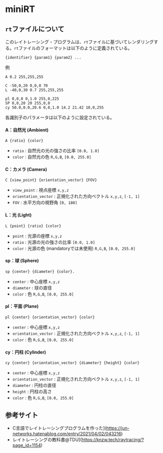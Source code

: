 # miniRT

## `rt`ファイルについて
このレイトレーシング・プログラムは、`rt`ファイルに基づいてレンダリングする。`rt`ファイルのフォーマットは以下のように定義されている。

```
{identifier} {param1} {param2} ...
```

例
```
A 0.2 255,255,255

C -50,0,20 0,0,0 70
L -40,0,30 0.7 255,255,255

pl 0,0,0 0,1.0 255,0,225
SP 0,0,20 20 255,0,0
cy 50.0,0.0,20.6 0,0,1.0 14.2 21.42 10,0,255
```

各識別子のパラメータは以下のように設定されている。
#### A：自然光 (Ambient)
```
A {ratio} {color}
```
- `ratio` : 自然光の光の強さの比率 `[0.0, 1.0]`
- `color` : 自然光の色 `R,G,B`, `[0.0, 255.0]`

#### C：カメラ (Camera)
```
C {view_point} {orientation_vector} {FOV}
```
- `view_point` : 視点座標 `x,y,z`
- `orientation_vector` :  正規化された方向ベクトル `x,y,z`, `[-1, 1]`
- `FOV` : 水平方向の視野角 `[0, 180]`

#### L：光 (Light)
```
L {point} {ratio} {color}
```
- `point` : 光源の座標 `x,y,z`
- `ratio` : 光源の光の強さの比率 `[0.0, 1.0]`
- `color` : 光源の色 (mandatoryでは未使用) `R,G,B`, `[0.0, 255.0]`

#### sp：球 (Sphere)
```
sp {center} {diameter} {color}.
```
- `center` : 中心座標 `x,y,z`
- `diameter` : 球の直径
- `color` : 色 `R,G,B`, `[0.0, 255.0]`


#### pl：平面 (Plane)
```
pl {center} {orientation_vector} {color}
```
- `center` : 中心座標 `x,y,z`
- `orientation_vector` : 正規化された方向ベクトル  `x,y,z`, `[-1, 1]`
- `color` : 色 `R,G,B`, `[0.0, 255.0]`

#### cy：円柱 (Cylinder)
```
cy {center} {orientation_vector} {diameter} {height} {color}
```
- `center` : 中心座標 `x,y,z`
- `orientation_vector` : 正規化された方向ベクトル  `x,y,z`, `[-1, 1]`
- `diameter` : 円柱の直径
- `height` : 円柱の高さ
- `color` : 色 `R,G,B`, `[0.0, 255.0]`


## 参考サイト
- C言語でレイトレーシングプログラムを作った](https://jun-networks.hatenablog.com/entry/2021/04/02/043216)
- レイトレーシングの教科書@TDU](https://knzw.tech/raytracing/?page_id=1154)
